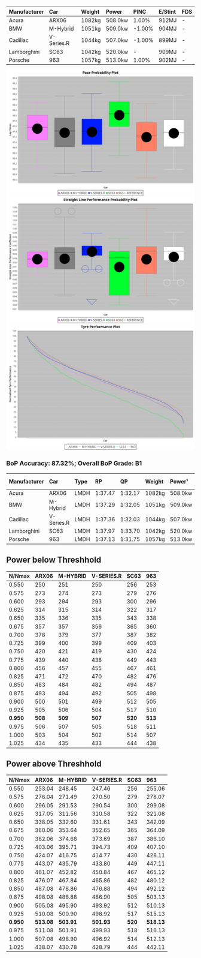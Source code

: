| Manufacturer | Car        | Weight | Power   | PINC    | E/Stint | FDS     |
|:-|:-|:-|:-|:-|:-|:-|
| Acura        | ARX06      | 1082kg | 508.0kw | 1.00%   | 912MJ   |    -    |
| BMW          | M-Hybrid   | 1051kg | 509.0kw | -1.00%  | 904MJ   |    -    |
| Cadillac     | V-Series.R | 1044kg | 507.0kw | -1.00%  | 899MJ   |    -    |
| Lamborghini  | SC63       | 1042kg | 520.0kw |    -    | 909MJ   |    -    |
| Porsche      | 963        | 1057kg | 513.0kw | 1.00%   | 902MJ   |    -    |

![PACECHART](./IMG/ACOMETHOD.png)
![STRAIGHTLINEPERFORMANCECHART](./IMG/ACOMETHOD_sp.png)
![TYREPERFORMANCECHART](./IMG/ACOMETHOD_tw.png)

### BoP Accuracy: 87.32%; Overall BoP Grade: B1
| Manufacturer | Car        | Type | RP      | QP      | Weight | Power¹  | Threshhold | PINC    | Power²   | E/Stint | AVG Vmax  | FDS     | RDLC | L/Stint | BOP-Grade | Model Accuracy | Model Points | Match% | SimDiff |
|:-|:-|:-|:-|:-|:-|:-|:-|:-|:-|:-|:-|:-|:-|:-|:-|:-|:-|:-|:-|
| Acura        | ARX06      | LMDH | 1:37.47 | 1:32.17 | 1082kg | 508.0kw | 210.0kph   | 1.00%   | 513.10kw |  912MJ  | 306.46kph |    -    | 0.99 | 29      | +B1       | 100.00%        | 996          | 89.21% | +0.02   |
| BMW          | M-Hybrid   | LMDH | 1:37.29 | 1:32.05 | 1051kg | 509.0kw | 210.0kph   | -1.00%  | 503.90kw |  904MJ  | 308.39kph |    -    | 1.02 | 29      | ~A1       | 100.00%        | 3339         | 95.14% | +0.29   |
| Cadillac     | V-Series.R | LMDH | 1:37.36 | 1:32.03 | 1044kg | 507.0kw | 210.0kph   | -1.00%  | 501.90kw |  899MJ  | 309.32kph |    -    | 1.03 | 29      | ~A1       | 99.00%         | 6039         | 97.52% | -0.24   |
| Lamborghini  | SC63       | LMDH | 1:37.97 | 1:33.70 | 1042kg | 520.0kw | 210.0kph   |    -    | 520.00kw |  909MJ  | 306.39kph |    -    | 1.06 | 30      | +C2       | 100.00%        | 784          | 71.91% | #       |
| Porsche      | 963        | LMDH | 1:37.13 | 1:31.75 | 1057kg | 513.0kw | 210.0kph   | 1.00%   | 518.10kw |  902MJ  | 308.33kph |    -    | 1.02 | 29      | -B2       | 100.00%        | 14574        | 82.81% | +0.20   |

## Power below Threshhold
| N/Nmax    | ARX06   | M-HYBRID | V-SERIES.R | SC63    | 963     |
|:-|:-|:-|:-|:-|:-|
|  0.550    |  250    |  251     |  250       |  256    |  253    |
|  0.575    |  273    |  274     |  273       |  279    |  276    |
|  0.600    |  293    |  294     |  293       |  300    |  296    |
|  0.625    |  314    |  315     |  314       |  322    |  317    |
|  0.650    |  335    |  336     |  335       |  343    |  338    |
|  0.675    |  357    |  357     |  356       |  365    |  360    |
|  0.700    |  378    |  379     |  377       |  387    |  382    |
|  0.725    |  399    |  400     |  399       |  409    |  403    |
|  0.750    |  420    |  421     |  419       |  430    |  424    |
|  0.775    |  439    |  440     |  438       |  449    |  443    |
|  0.800    |  456    |  457     |  455       |  467    |  461    |
|  0.825    |  471    |  472     |  470       |  482    |  476    |
|  0.850    |  483    |  484     |  482       |  494    |  487    |
|  0.875    |  493    |  494     |  492       |  505    |  498    |
|  0.900    |  500    |  501     |  499       |  512    |  505    |
|  0.925    |  505    |  506     |  504       |  517    |  510    |
| **0.950** | **508** | **509**  | **507**    | **520** | **513** |
|  0.975    |  506    |  507     |  505       |  518    |  511    |
|  1.000    |  503    |  504     |  502       |  514    |  507    |
|  1.025    |  434    |  435     |  433       |  444    |  438    |

## Power above Threshhold
| N/Nmax    | ARX06      | M-HYBRID   | V-SERIES.R | SC63    | 963        |
|:-|:-|:-|:-|:-|:-|
|  0.550    |  253.04    |  248.45    |  247.46    |  256    |  255.06    |
|  0.575    |  276.04    |  271.49    |  270.50    |  279    |  278.07    |
|  0.600    |  296.05    |  291.53    |  290.54    |  300    |  299.08    |
|  0.625    |  317.05    |  311.56    |  310.58    |  322    |  321.08    |
|  0.650    |  338.05    |  332.60    |  331.61    |  343    |  342.09    |
|  0.675    |  360.06    |  353.64    |  352.65    |  365    |  364.09    |
|  0.700    |  382.06    |  374.68    |  373.69    |  387    |  386.10    |
|  0.725    |  403.06    |  395.71    |  394.73    |  409    |  407.10    |
|  0.750    |  424.07    |  416.75    |  414.77    |  430    |  428.11    |
|  0.775    |  443.07    |  435.79    |  433.80    |  449    |  447.11    |
|  0.800    |  461.07    |  452.82    |  450.84    |  467    |  465.12    |
|  0.825    |  476.07    |  467.84    |  465.86    |  482    |  480.12    |
|  0.850    |  487.08    |  478.86    |  476.88    |  494    |  492.12    |
|  0.875    |  498.08    |  488.88    |  486.90    |  505    |  503.13    |
|  0.900    |  505.08    |  495.90    |  493.92    |  512    |  510.13    |
|  0.925    |  510.08    |  500.90    |  498.92    |  517    |  515.13    |
| **0.950** | **513.08** | **503.91** | **501.93** | **520** | **518.13** |
|  0.975    |  511.08    |  501.91    |  499.93    |  518    |  516.13    |
|  1.000    |  507.08    |  498.90    |  496.92    |  514    |  512.13    |
|  1.025    |  438.07    |  430.78    |  428.79    |  444    |  442.11    |
